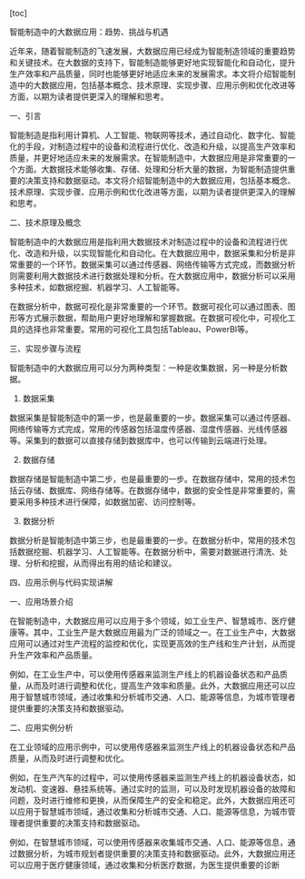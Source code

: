 
[toc]                    
                
                
智能制造中的大数据应用：趋势、挑战与机遇

近年来，随着智能制造的飞速发展，大数据应用已经成为智能制造领域的重要趋势和关键技术。在大数据的支持下，智能制造能够更好地实现智能化和自动化，提升生产效率和产品质量，同时也能够更好地适应未来的发展需求。本文将介绍智能制造中的大数据应用，包括基本概念、技术原理、实现步骤、应用示例和优化改进等方面，以期为读者提供更深入的理解和思考。

一、引言

智能制造是指利用计算机、人工智能、物联网等技术，通过自动化、数字化、智能化的手段，对制造过程中的设备和流程进行优化、改造和升级，以提高生产效率和质量，并更好地适应未来的发展需求。在智能制造中，大数据应用是非常重要的一个方面。大数据技术能够收集、存储、处理和分析大量的数据，为智能制造提供重要的决策支持和数据驱动。本文将介绍智能制造中的大数据应用，包括基本概念、技术原理、实现步骤、应用示例和优化改进等方面，以期为读者提供更深入的理解和思考。

二、技术原理及概念

智能制造中的大数据应用是指利用大数据技术对制造过程中的设备和流程进行优化、改造和升级，以实现智能化和自动化。在大数据应用中，数据采集和分析是非常重要的一个环节。数据采集可以通过传感器、网络传输等方式完成，而数据分析则需要利用大数据技术进行数据处理和分析。在大数据应用中，数据分析可以采用多种技术，如数据挖掘、机器学习、人工智能等。

在数据分析中，数据可视化是非常重要的一个环节。数据可视化可以通过图表、图形等方式展示数据，帮助用户更好地理解和掌握数据。在数据可视化中，可视化工具的选择也非常重要。常用的可视化工具包括Tableau、PowerBI等。

三、实现步骤与流程

智能制造中的大数据应用可以分为两种类型：一种是收集数据，另一种是分析数据。

1. 数据采集

数据采集是智能制造中的第一步，也是最重要的一步。数据采集可以通过传感器、网络传输等方式完成，常用的传感器包括温度传感器、湿度传感器、光线传感器等。采集到的数据可以直接存储到数据库中，也可以传输到云端进行处理。

2. 数据存储

数据存储是智能制造中第二步，也是最重要的一步。在数据存储中，常用的技术包括云存储、数据库、网络存储等。在数据存储中，数据的安全性是非常重要的，需要采用多种技术进行保障，如数据加密、访问控制等。

3. 数据分析

数据分析是智能制造中第三步，也是最重要的一步。在数据分析中，常用的技术包括数据挖掘、机器学习、人工智能等。在数据分析中，需要对数据进行清洗、处理、分析和挖掘，从而得出有用的结论和建议。

四、应用示例与代码实现讲解

一、应用场景介绍

在智能制造中，大数据应用可以应用于多个领域，如工业生产、智慧城市、医疗健康等。其中，工业生产是大数据应用最为广泛的领域之一。在工业生产中，大数据应用可以通过对生产流程的监控和优化，实现更高效的生产线和生产计划，从而提升生产效率和产品质量。

例如，在工业生产中，可以使用传感器来监测生产线上的机器设备状态和产品质量，从而及时进行调整和优化，提高生产效率和质量。此外，大数据应用还可以应用于智慧城市领域，通过收集和分析城市交通、人口、能源等信息，为城市管理者提供重要的决策支持和数据驱动。

二、应用实例分析

在工业领域的应用示例中，可以使用传感器来监测生产线上的机器设备状态和产品质量，从而及时进行调整和优化。

例如，在生产汽车的过程中，可以使用传感器来监测生产线上的机器设备状态，如发动机、变速器、悬挂系统等。通过实时的监测，可以及时发现机器设备的故障和问题，及时进行维修和更换，从而保障生产的安全和稳定。此外，大数据应用还可以应用于智慧城市领域，通过收集和分析城市交通、人口、能源等信息，为城市管理者提供重要的决策支持和数据驱动。

例如，在智慧城市领域，可以使用传感器来收集城市交通、人口、能源等信息，通过数据分析，为城市规划者提供重要的决策支持和数据驱动。此外，大数据应用还可以应用于医疗健康领域，通过收集和分析医疗数据，为医生提供重要的诊断

